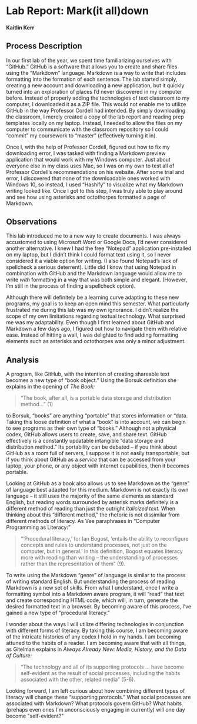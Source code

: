 # Lab Report: Mark(it all)down

#### Kaitlin Kerr 

## Process Description

In our first lab of the year, we spent time familiarizing ourselves with “GitHub.” GitHub is a software that allows you to create and share files using the “Markdown” language. Markdown is a way to write that includes formatting into the formation of each sentence. The lab started simply, creating a new account and downloading a new application, but it quickly turned into an exploration of places I’d never discovered in my computer before. Instead of properly adding the technologies of text classroom to my computer, I downloaded it as a ZIP file. This would not enable me to utilize GitHub in the way Professor Cordell had intended. By simply downloading the classroom, I merely created a copy of the lab report and reading prep templates locally on my laptop. Instead, I needed to allow the files on my computer to communicate with the classroom repository so I could “commit” my coursework to “master” (effectively turning it in).  

Once I, with the help of Professor Cordell, figured out how to fix my downloading error, I was tasked with finding a Markdown preview application that would work with my Windows computer. Just about everyone else in my class uses Mac, so I was on my own to test all of Professor Cordell’s recommendations on his website. After some trial and error, I discovered that none of the downloadable ones worked with Windows 10, so instead, I used “Hashify” to visualize what my Markdown writing looked like. Once I got to this step, I was truly able to play around and see how using asterisks and octothorpes formatted a page of Markdown. 

## Observations

This lab introduced me to a new way to create documents. I was always accustomed to using Microsoft Word or Google Docs, I’d never considered another alternative. I knew I had the free “Notepad” application pre-installed on my laptop, but I didn’t think I could format text using it, so I never considered it a viable option for writing. (I also found Notepad’s lack of spellcheck a serious deterrent). Little did I know that using Notepad in combination with GitHub and the Markdown language would allow me to write *with* formatting in a way that was both simple and elegant. (However, I’m still in the process of finding a spellcheck option). 

Although there will definitely be a learning curve adapting to these new programs, my goal is to keep an open mind this semester. What particularly frustrated me during this lab was my own ignorance. I didn’t realize the scope of my own limitations regarding textual technology. What surprised me was my adaptability. Even though I first learned about GitHub and Markdown a few days ago, I figured out how to navigate them with relative ease. Instead of hitting a wall, I was delighted to find adding formatting elements such as asterisks and octothorpes was only a minor adjustment. 

## Analysis
A program, like GitHub, with the intention of creating shareable text becomes a new type of “book object.” Using the Borsuk definition she explains in the opening of *The Book:* 

> “The book, after all, is a portable data storage and distribution method…” (1)

to Borsuk, “books” are anything “portable” that stores information or “data. Taking this loose definition of what a “book” is into account, we can begin to see programs as their own type of “books.” Although not a physical codex, GitHub allows users to create, save, and share text. GitHub effectively is a constantly updatable intangible “data storage and distribution method.” Its portability can be debated – if you think about GitHub as a room full of servers, I suppose it is not easily transportable; but if you think about GitHub as a *service* that can be accessed from your laptop, your phone, or any object with internet capabilities, then it becomes portable. 

Looking at GitHub as a book also allows us to see Markdown as the “genre” of language best adapted for this medium. Markdown is not exactly its own language – it still uses the majority of the same elements as standard English, but reading words surrounded by asterisk marks definitely is a different method of reading than just the outright *italicized text.* When thinking about this “different method,” the rhetoric is not dissimilar from different methods of literacy. As Vee paraphrases in “Computer Programming as Literacy:” 

> “‘Procedural literacy,’ for Ian Bogost, ‘entails the ability to reconfigure concepts and rules to understand processes, not just on the computer, but in general.’ In this definition, Bogost equates literacy more with reading than writing – the understanding of processes rather than the representation of them” (9).  

To write using the Markdown “genre” of language is similar to the process of writing standard English. But understanding the process of reading Markdown is a new set of skills. From what I understand, once I write a formatting symbol into a Markdown aware program, it will “read” that text and create corresponding HTML code, which will, in turn, generate the desired formatted text in a browser. By becoming aware of this process, I’ve gained a new type of “procedural literacy.” 

I wonder about the ways I will utilize differing technologies in conjunction with different forms of literacy. By taking this course, I am becoming aware of the intricate histories of any codex I hold in my hands. I am becoming attuned to the habits of a reader. I am becoming aware that with all things, as Gitelman explains in *Always Already New: Media, History, and the Data of Culture:*

> “The technology and all of its supporting protocols … have become self-evident as the result of social processes, including the habits associated with the other, related media” (5-6).

Looking forward, I am left curious about how combining different types of literacy will change these “supporting protocols.” What social processes are associated with Markdown? What protocols govern GitHub? What habits (prehaps even ones I'm unconsciously engaging in currently) will one day become "self-evident?"